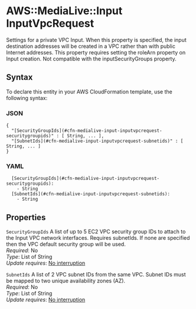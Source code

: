# AWS::MediaLive::Input InputVpcRequest<a name="aws-properties-medialive-input-inputvpcrequest"></a>

Settings for a private VPC Input\. When this property is specified, the input destination addresses will be created in a VPC rather than with public Internet addresses\. This property requires setting the roleArn property on Input creation\. Not compatible with the inputSecurityGroups property\. 

## Syntax<a name="aws-properties-medialive-input-inputvpcrequest-syntax"></a>

To declare this entity in your AWS CloudFormation template, use the following syntax:

### JSON<a name="aws-properties-medialive-input-inputvpcrequest-syntax.json"></a>

```
{
  "[SecurityGroupIds](#cfn-medialive-input-inputvpcrequest-securitygroupids)" : [ String, ... ],
  "[SubnetIds](#cfn-medialive-input-inputvpcrequest-subnetids)" : [ String, ... ]
}
```

### YAML<a name="aws-properties-medialive-input-inputvpcrequest-syntax.yaml"></a>

```
  [SecurityGroupIds](#cfn-medialive-input-inputvpcrequest-securitygroupids): 
    - String
  [SubnetIds](#cfn-medialive-input-inputvpcrequest-subnetids): 
    - String
```

## Properties<a name="aws-properties-medialive-input-inputvpcrequest-properties"></a>

`SecurityGroupIds`  <a name="cfn-medialive-input-inputvpcrequest-securitygroupids"></a>
A list of up to 5 EC2 VPC security group IDs to attach to the Input VPC network interfaces\. Requires subnetIds\. If none are specified then the VPC default security group will be used\.   
*Required*: No  
*Type*: List of String  
*Update requires*: [No interruption](https://docs.aws.amazon.com/AWSCloudFormation/latest/UserGuide/using-cfn-updating-stacks-update-behaviors.html#update-no-interrupt)

`SubnetIds`  <a name="cfn-medialive-input-inputvpcrequest-subnetids"></a>
A list of 2 VPC subnet IDs from the same VPC\. Subnet IDs must be mapped to two unique availability zones \(AZ\)\.   
*Required*: No  
*Type*: List of String  
*Update requires*: [No interruption](https://docs.aws.amazon.com/AWSCloudFormation/latest/UserGuide/using-cfn-updating-stacks-update-behaviors.html#update-no-interrupt)